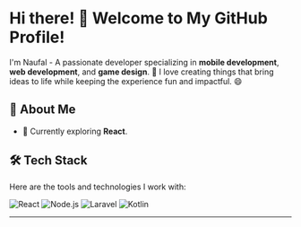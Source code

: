 <!-- <div align="center">
  <img src="./devilman.gif" alt="Gif">
</div> -->

<!--
**efilonaru/efilonaru** is a ✨ _special_ ✨ repository because its `README.md` (this file) appears on your GitHub profile.

Here are some ideas to get you started:

- 🔭 I’m currently working on ...
- 🌱 I’m currently learning ...
- 👯 I’m looking to collaborate on ...
- 🤔 I’m looking for help with ...
- 💬 Ask me about ...
- 📫 How to reach me: ...
- 😄 Pronouns: ...
- ⚡ Fun fact: ...
-->

# Hi there! 👋 Welcome to My GitHub Profile!

I'm Naufal - A passionate developer specializing in **mobile development**, **web development**, and **game design**. 🚀 I love creating things that bring ideas to life while keeping the experience fun and impactful. 😄

## 🚀 About Me
- 🌱 Currently exploring **React**.

## 🛠️ Tech Stack
Here are the tools and technologies I work with:

![React](https://img.shields.io/badge/React-61DAFB?style=for-the-badge&logo=react&logoColor=black)
![Node.js](https://img.shields.io/badge/Node.js-339933?style=for-the-badge&logo=nodedotjs&logoColor=white)
![Laravel](https://img.shields.io/badge/Laravel-FF2D20?style=for-the-badge&logo=laravel&logoColor=white)
![Kotlin](https://img.shields.io/badge/kotlin-%237F52FF.svg?style=for-the-badge&logo=kotlin&logoColor=white)

<!-- ## 🎨 Design Assets
When not coding, I enjoy exploring **3D modeling** and experimenting with **AI-generated art**. You can check out some designs [here](https://yourdesignportfolio.com). -->
---
